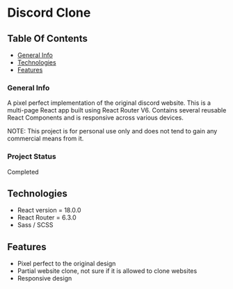 # Discord Clone

## Table Of Contents
* [General Info](#general-info)
* [Technologies](#technologies)
* [Features](#features)

### General Info
A pixel perfect implementation of the original discord website. This is a multi-page React app built using React Router V6.
Contains several reusable React Components and is responsive across various devices.

NOTE: This project is for personal use only and does not tend to gain any commercial means from it.

### Project Status
Completed

## Technologies
* React version = 18.0.0
* React Router = 6.3.0
* Sass / SCSS

## Features
* Pixel perfect to the original design
* Partial website clone, not sure if it is allowed to clone websites
* Responsive design
